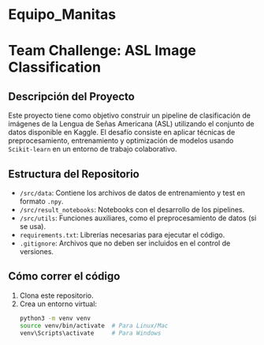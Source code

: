 # Equipo_Manitas
# Team Challenge: ASL Image Classification

## Descripción del Proyecto
Este proyecto tiene como objetivo construir un pipeline de clasificación de imágenes de la Lengua de Señas Americana (ASL) utilizando el conjunto de datos disponible en Kaggle. El desafío consiste en aplicar técnicas de preprocesamiento, entrenamiento y optimización de modelos usando `Scikit-learn` en un entorno de trabajo colaborativo.

## Estructura del Repositorio
- `/src/data`: Contiene los archivos de datos de entrenamiento y test en formato `.npy`.
- `/src/result_notebooks`: Notebooks con el desarrollo de los pipelines.
- `/src/utils`: Funciones auxiliares, como el preprocesamiento de datos (si se usa).
- `requirements.txt`: Librerías necesarias para ejecutar el código.
- `.gitignore`: Archivos que no deben ser incluidos en el control de versiones.

## Cómo correr el código
1. Clona este repositorio.
2. Crea un entorno virtual:
   ```bash
   python3 -m venv venv
   source venv/bin/activate  # Para Linux/Mac
   venv\Scripts\activate     # Para Windows

